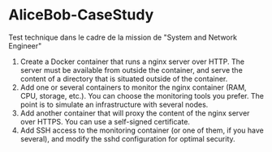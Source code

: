 # AliceBob-CaseStudy
Test technique dans le cadre de la mission de "System and Network Engineer"

1. Create a Docker container that runs a nginx server over HTTP. The server must be available from outside the container, and serve the content of a directory that is situated outside of the container.
2. Add one or several containers to monitor the nginx container (RAM, CPU, storage, etc.). You can choose the monitoring tools you prefer. The point is to simulate an infrastructure with several nodes.
3. Add another container that will proxy the content of the nginx server over HTTPS. You can use a self-signed certificate.
4. Add SSH access to the monitoring container (or one of them, if you have several), and modify the sshd configuration for optimal security.

